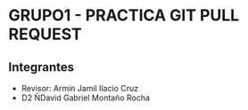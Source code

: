 # GRUPO1 - PRACTICA GIT PULL REQUEST

## Integrantes

- Revisor: Armin Jamil Ilacio Cruz
- D2 ÑDavid Gabriel Montaño Rocha